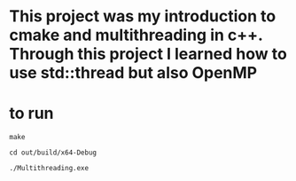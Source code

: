 # This project was my introduction to cmake and multithreading in c++. Through this project I learned how to use std::thread but also OpenMP

# to run

`make`

`cd out/build/x64-Debug`

`./Multithreading.exe`